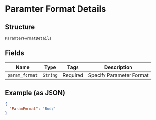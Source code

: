 
# Paramter Format Details

## Structure

`ParamterFormatDetails`

## Fields

| Name | Type | Tags | Description |
|  --- | --- | --- | --- |
| `param_format` | `String` | Required | Specify Parameter Format |

## Example (as JSON)

```json
{
  "ParamFormat": "Body"
}
```

